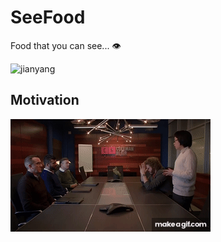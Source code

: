 # SeeFood
Food that you can see... :eye:

![jianyang](https://media.giphy.com/media/26FmQcjUrHfNjKQGA/giphy.gif)


## Motivation
[![seefoodyt](doc/seefoodyt.gif)](https://youtu.be/058CQhAex00?t=10)

